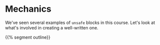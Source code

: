 # Mechanics

We've seen several examples of `unsafe` blocks in this course. Let's look at
what's involved in creating a well-written one.

{{% segment outline}}
